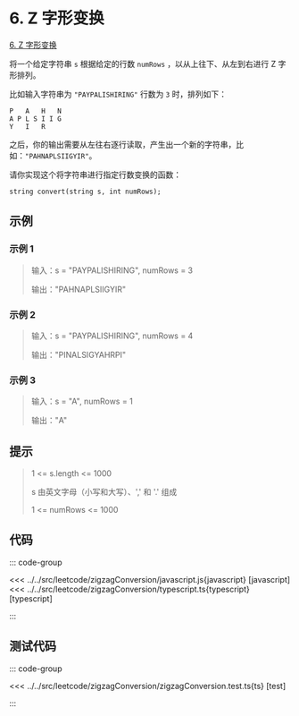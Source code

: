 # 6. Z 字形变换

[6. Z 字形变换](https://leetcode.cn/problems/zigzag-conversion/description/)

将一个给定字符串 `s` 根据给定的行数 `numRows` ，以从上往下、从左到右进行 Z 字形排列。

比如输入字符串为 `"PAYPALISHIRING"` 行数为 `3` 时，排列如下：

```
P   A   H   N
A P L S I I G
Y   I   R
```

之后，你的输出需要从左往右逐行读取，产生出一个新的字符串，比如：`"PAHNAPLSIIGYIR"`。

请你实现这个将字符串进行指定行数变换的函数：

`string convert(string s, int numRows);`

## 示例

### 示例 1

> 输入：s = "PAYPALISHIRING", numRows = 3
>
> 输出："PAHNAPLSIIGYIR"

### 示例 2

> 输入：s = "PAYPALISHIRING", numRows = 4
>
> 输出："PINALSIGYAHRPI"

### 示例 3

> 输入：s = "A", numRows = 1
>
> 输出："A"

## 提示

> 1 <= s.length <= 1000
>
> s 由英文字母（小写和大写）、',' 和 '.' 组成
>
> 1 <= numRows <= 1000

## 代码

::: code-group

<<< ../../src/leetcode/zigzagConversion/javascript.js{javascript} [javascript]
<<< ../../src/leetcode/zigzagConversion/typescript.ts{typescript} [typescript]

:::

## 测试代码

::: code-group

<<< ../../src/leetcode/zigzagConversion/zigzagConversion.test.ts{ts} [test]

:::
